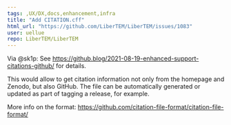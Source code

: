 ```yaml
---
tags: ,UX/DX,docs,enhancement,infra
title: "Add CITATION.cff"
html_url: "https://github.com/LiberTEM/LiberTEM/issues/1083"
user: uellue
repo: LiberTEM/LiberTEM
---
```


Via @sk1p: See https://github.blog/2021-08-19-enhanced-support-citations-github/ for details.

This would allow to get citation information not only from the homepage and Zenodo, but also GitHub. The file can be automatically generated or updated as part of tagging a release, for example.

More info on the format: https://github.com/citation-file-format/citation-file-format/